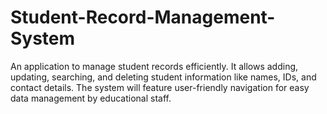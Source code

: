 # Student-Record-Management-System
An application to manage student records efficiently. It allows adding, updating, searching, and deleting student information like names, IDs, and contact details. The system will feature user-friendly navigation for easy data management by educational staff.
